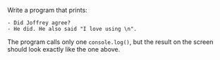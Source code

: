 
Write a program that prints:

```
- Did Joffrey agree?
- He did. He also said "I love using \n".
```

The program calls only one `console.log()`, but the result on the screen should look exactly like the one above.
